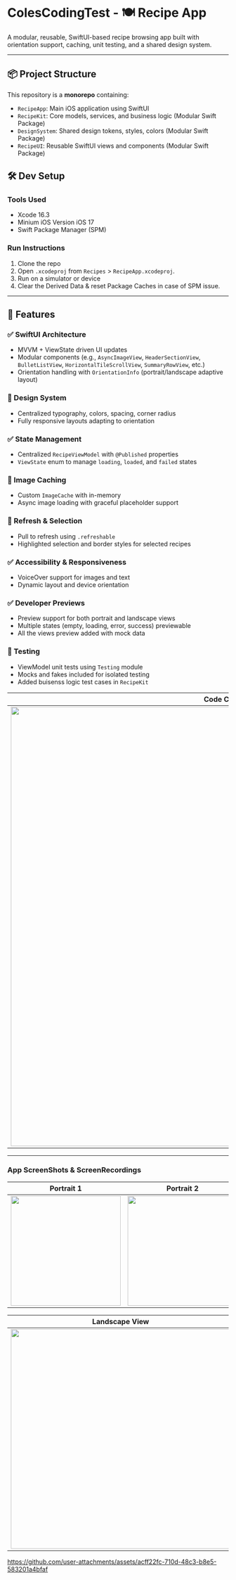 # ColesCodingTest - 🍽️ Recipe App

A modular, reusable, SwiftUI-based recipe browsing app built with orientation support, caching, unit testing, and a shared design system.

---
## 📦 Project Structure

This repository is a **monorepo** containing:

- `RecipeApp`: Main iOS application using SwiftUI
- `RecipeKit`: Core models, services, and business logic (Modular Swift Package)
- `DesignSystem`: Shared design tokens, styles, colors (Modular Swift Package)
- `RecipeUI`: Reusable SwiftUI views and components (Modular Swift Package)

## 🛠️ Dev Setup

### Tools Used
- Xcode 16.3 
- Minium iOS Version iOS 17
- Swift Package Manager (SPM)

### Run Instructions
1. Clone the repo
2. Open `.xcodeproj` from `Recipes` > `RecipeApp.xcodeproj`.
3. Run on a simulator or device
4. Clear the Derived Data & reset Package Caches in case of SPM issue.

---

## 🧩 Features

### ✅ SwiftUI Architecture
- MVVM + ViewState driven UI updates
- Modular components (e.g., `AsyncImageView`, `HeaderSectionView`, `BulletListView`, `HorizontalTileScrollView`, `SummaryRowView`, etc.)
- Orientation handling with `OrientationInfo` (portrait/landscape adaptive layout)

### 🎨 Design System
- Centralized typography, colors, spacing, corner radius
- Fully responsive layouts adapting to orientation
  
### ✅ State Management
- Centralized `RecipeViewModel` with `@Published` properties
- `ViewState` enum to manage `loading`, `loaded`, and `failed` states

### 📸 Image Caching
- Custom `ImageCache` with in-memory
- Async image loading with graceful placeholder support

### 🔄 Refresh & Selection
- Pull to refresh using `.refreshable`
- Highlighted selection and border styles for selected recipes

### ✅ Accessibility & Responsiveness
- VoiceOver support for images and text
- Dynamic layout and device orientation

### ✅ Developer Previews
- Preview support for both portrait and landscape views
- Multiple states (empty, loading, error, success) previewable
- All the views preview added with mock data

### 🧪 Testing
- ViewModel unit tests using `Testing` module
- Mocks and fakes included for isolated testing
- Added buisenss logic test cases in `RecipeKit`


| Code Coverage |
|---------------|
| <img src="https://github.com/user-attachments/assets/7cb0d004-7b54-45c2-bc76-cd25343b16f1" width="1000"/> |

---

### App ScreenShots & ScreenRecordings

| Portrait 1 | Portrait 2 |
|------------|------------|
| <img src="https://github.com/user-attachments/assets/7d2d0b1a-8af5-4cfa-8353-305b1917f2e0" width="250"/> | <img src="https://github.com/user-attachments/assets/562dea04-20cc-4d2d-a708-650a1f49e63f" width="250"/> |

| Landscape View |
|----------------|
| <img src="https://github.com/user-attachments/assets/01f9a56f-2401-46dc-9dbf-f45970b9d1df" width="500"/> |

https://github.com/user-attachments/assets/acff22fc-710d-48c3-b8e5-583201a4bfaf

